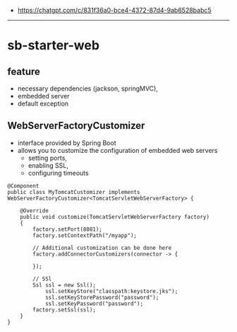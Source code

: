 - https://chatgpt.com/c/831f36a0-bce4-4372-87d4-9ab6528babc5 
--- 
# sb-starter-web
## feature 
- necessary dependencies (jackson, springMVC), 
- embedded server
- default exception

## WebServerFactoryCustomizer
- interface provided by Spring Boot 
- allows you to customize the configuration of embedded web servers
  - setting ports, 
  - enabling SSL, 
  - configuring timeouts

```
@Component
public class MyTomcatCustomizer implements WebServerFactoryCustomizer<TomcatServletWebServerFactory> {

    @Override
    public void customize(TomcatServletWebServerFactory factory) 
    {
        factory.setPort(8081);  
        factory.setContextPath("/myapp");  

        // Additional customization can be done here
        factory.addConnectorCustomizers(connector -> {

        });
        
        // SSl
        Ssl ssl = new Ssl();
            ssl.setKeyStore("classpath:keystore.jks");
            ssl.setKeyStorePassword("password");
            ssl.setKeyPassword("password");
        factory.setSsl(ssl);
    }
}
```